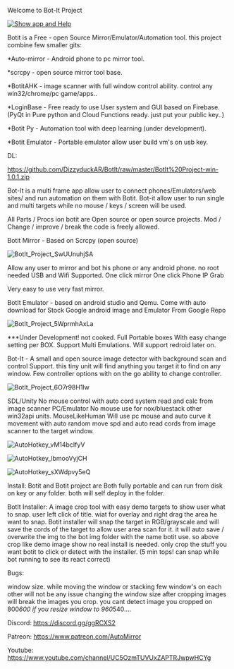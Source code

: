 Welcome to Bot-It Project

[![Show app and Help](https://user-images.githubusercontent.com/52171360/97310743-3e8e9b80-186c-11eb-87c2-7bbeae2fe6ec.png)](https://youtu.be/EHXa-QqE0ko)

Botit is a Free - open Source Mirror/Emulator/Automation tool.
this project combine few smaller gits:

*Auto-mirror - Android phone to pc mirror tool.

*scrcpy - open source mirror tool base.

*BotitAHK - image scanner with full window control ability. control any win32/chrome/pc game/apps..

*LoginBase - Free ready to use User system and GUI based on Firebase. (PyQt in Pure python and Cloud Functions ready. just put your public key..)

*Botit Py - Automation tool with deep learning (under development).

*Botit Emulator - Portable emulator allow user build vm's on usb key.

DL:

https://github.com/DizzyduckAR/BotIt/raw/master/BotIt%20Project-win-1.0.1.zip

Bot-It is a multi frame app allow user to connect phones/Emulators/web sites/ and run automation on them with Botit.
Bot-it allow user to run single and multi targets while no mouse / keys / screen will be used.

All Parts / Procs ion botit are Open source or open source projects.
Mod / Change / improve / break the code is freely allowed.

Botit Mirror - Based on Scrcpy (open source)

![BotIt_Project_SwUUnuhjSA](https://user-images.githubusercontent.com/52171360/97316048-02f6d000-1872-11eb-9576-beb46b894128.png)

Allow any user to mirror and bot his phone or any android phone.
no root needed 
USB and Wifi Supported.
One click mirror
One click Phone IP Grab

Very easy to use very fast mirror.

BotIt Emulator - based on android studio and Qemu. Come with auto download for Stock Google android image and Emulator From Google Repo

![BotIt_Project_5WprmhAxLa](https://user-images.githubusercontent.com/52171360/97316069-068a5700-1872-11eb-8ff8-618911bc120a.png)

***Under Development! not cooked.
Full Portable boxes With easy change setting per BOX.
Support Multi Emulations.
Will support redroid later on.


Bot-It - A small and open source image detector with background scan and control Support.
this tiny unit will find anything you target it to find on any window.
Few controller options with on the go ability to change controller.

![BotIt_Project_6O7r98H1lw](https://user-images.githubusercontent.com/52171360/97316081-09854780-1872-11eb-8c3d-4c785a7e1949.png)

SDL/Unity No mouse control with auto cord system read and calc from image scanner
PC/Emulator No mouse use for nox/bluestack other win32api units.
MouseLikeHuman Will use pc mouse and auto curve it movement with auto random move spd and auto read cords from image scanner to the target window.

![AutoHotkey_vM14bcIfyV](https://user-images.githubusercontent.com/52171360/81484415-18137000-91fa-11ea-99e1-7eaf724ec4e7.png)

![AutoHotkey_lbmooVyjCH](https://user-images.githubusercontent.com/52171360/81484418-1b0e6080-91fa-11ea-9181-2e96902fd507.png)

![AutoHotkey_sXWdpvy5eQ](https://user-images.githubusercontent.com/52171360/81484419-1f3a7e00-91fa-11ea-837b-df846af8db1e.png)



Install:
Botit and Botit project are Both fully portable and can run from disk on key or any folder.
both will self deploy in the folder.

BotIt Installer:
A image crop tool with easy demo targets to show user what to snap.
user left click of title. wiat for overlay and right drag the area he want to snap.
Botit installer will snap the target in RGB/grayscale and will save the cords of the target to allow user area scan for it.
it will auto save / overwrite the img to the bot img folder with the name botit use.
so above crop like demo image show no real install is needed. only crop the stuff you  want botit to click or detect with the installer. (5 min tops! can snap while bot running to see its react correct)

Bugs:

window size. while moving the window or stacking few window's on each other will not be any issue
changing the window size after cropping images will break the images you crop.
you cant detect image you cropped on 800*600 if you resize window to 960*540....

Discord:
https://discord.gg/ggRCXS2

Patreon:
https://www.patreon.com/AutoMirror

Youtube:
https://www.youtube.com/channel/UC5OzmTUVUxZAPTRJwpwHCYg
